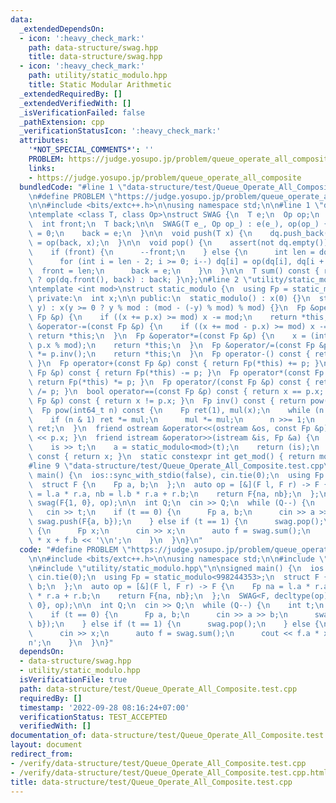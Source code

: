 ```yaml
---
data:
  _extendedDependsOn:
  - icon: ':heavy_check_mark:'
    path: data-structure/swag.hpp
    title: data-structure/swag.hpp
  - icon: ':heavy_check_mark:'
    path: utility/static_modulo.hpp
    title: Static Modular Arithmetic
  _extendedRequiredBy: []
  _extendedVerifiedWith: []
  _isVerificationFailed: false
  _pathExtension: cpp
  _verificationStatusIcon: ':heavy_check_mark:'
  attributes:
    '*NOT_SPECIAL_COMMENTS*': ''
    PROBLEM: https://judge.yosupo.jp/problem/queue_operate_all_composite
    links:
    - https://judge.yosupo.jp/problem/queue_operate_all_composite
  bundledCode: "#line 1 \"data-structure/test/Queue_Operate_All_Composite.test.cpp\"\
    \n#define PROBLEM \"https://judge.yosupo.jp/problem/queue_operate_all_composite\"\
    \n\n#include <bits/extc++.h>\n\nusing namespace std;\n\n#line 1 \"data-structure/swag.hpp\"\
    \ntemplate <class T, class Op>\nstruct SWAG {\n  T e;\n  Op op;\n  deque<T> dq;\n\
    \  int front;\n  T back;\n\n  SWAG(T e_, Op op_) : e(e_), op(op_) {\n    front\
    \ = 0;\n    back = e;\n  }\n\n  void push(T x) {\n    dq.push_back(x);\n    back\
    \ = op(back, x);\n  }\n\n  void pop() {\n    assert(not dq.empty());\n    dq.pop_front();\n\
    \    if (front) {\n      --front;\n    } else {\n      int len = dq.size();\n\
    \      for (int i = len - 2; i >= 0; i--) dq[i] = op(dq[i], dq[i + 1]);\n    \
    \  front = len;\n      back = e;\n    }\n  }\n\n  T sum() const { return front\
    \ ? op(dq.front(), back) : back; }\n};\n#line 2 \"utility/static_modulo.hpp\"\n\
    \ntemplate <int mod>\nstruct static_modulo {\n  using Fp = static_modulo;\n\n\
    \ private:\n  int x;\n\n public:\n  static_modulo() : x(0) {}\n  static_modulo(int64_t\
    \ y) : x(y >= 0 ? y % mod : (mod - (-y) % mod) % mod) {}\n  Fp &operator+=(const\
    \ Fp &p) {\n    if ((x += p.x) >= mod) x -= mod;\n    return *this;\n  }\n  Fp\
    \ &operator-=(const Fp &p) {\n    if ((x += mod - p.x) >= mod) x -= mod;\n   \
    \ return *this;\n  }\n  Fp &operator*=(const Fp &p) {\n    x = (int)(1ll * x *\
    \ p.x % mod);\n    return *this;\n  }\n  Fp &operator/=(const Fp &p) {\n    *this\
    \ *= p.inv();\n    return *this;\n  }\n  Fp operator-() const { return Fp(-x);\
    \ }\n  Fp operator+(const Fp &p) const { return Fp(*this) += p; }\n  Fp operator-(const\
    \ Fp &p) const { return Fp(*this) -= p; }\n  Fp operator*(const Fp &p) const {\
    \ return Fp(*this) *= p; }\n  Fp operator/(const Fp &p) const { return Fp(*this)\
    \ /= p; }\n  bool operator==(const Fp &p) const { return x == p.x; }\n  bool operator!=(const\
    \ Fp &p) const { return x != p.x; }\n  Fp inv() const { return pow(mod - 2); }\n\
    \  Fp pow(int64_t n) const {\n    Fp ret(1), mul(x);\n    while (n > 0) {\n  \
    \    if (n & 1) ret *= mul;\n      mul *= mul;\n      n >>= 1;\n    }\n    return\
    \ ret;\n  }\n  friend ostream &operator<<(ostream &os, const Fp &p) { return os\
    \ << p.x; }\n  friend istream &operator>>(istream &is, Fp &a) {\n    int64_t t;\n\
    \    is >> t;\n    a = static_modulo<mod>(t);\n    return (is);\n  }\n  int get()\
    \ const { return x; }\n  static constexpr int get_mod() { return mod; }\n};\n\
    #line 9 \"data-structure/test/Queue_Operate_All_Composite.test.cpp\"\n\nsigned\
    \ main() {\n  ios::sync_with_stdio(false), cin.tie(0);\n  using Fp = static_modulo<998244353>;\n\
    \  struct F {\n    Fp a, b;\n  };\n  auto op = [&](F l, F r) -> F {\n    Fp na\
    \ = l.a * r.a, nb = l.b * r.a + r.b;\n    return F{na, nb};\n  };\n  SWAG<F, decltype(op)>\
    \ swag(F{1, 0}, op);\n\n  int Q;\n  cin >> Q;\n  while (Q--) {\n    int t;\n \
    \   cin >> t;\n    if (t == 0) {\n      Fp a, b;\n      cin >> a >> b;\n     \
    \ swag.push(F{a, b});\n    } else if (t == 1) {\n      swag.pop();\n    } else\
    \ {\n      Fp x;\n      cin >> x;\n      auto f = swag.sum();\n      cout << f.a\
    \ * x + f.b << '\\n';\n    }\n  }\n}\n"
  code: "#define PROBLEM \"https://judge.yosupo.jp/problem/queue_operate_all_composite\"\
    \n\n#include <bits/extc++.h>\n\nusing namespace std;\n\n#include \"data-structure/swag.hpp\"\
    \n#include \"utility/static_modulo.hpp\"\n\nsigned main() {\n  ios::sync_with_stdio(false),\
    \ cin.tie(0);\n  using Fp = static_modulo<998244353>;\n  struct F {\n    Fp a,\
    \ b;\n  };\n  auto op = [&](F l, F r) -> F {\n    Fp na = l.a * r.a, nb = l.b\
    \ * r.a + r.b;\n    return F{na, nb};\n  };\n  SWAG<F, decltype(op)> swag(F{1,\
    \ 0}, op);\n\n  int Q;\n  cin >> Q;\n  while (Q--) {\n    int t;\n    cin >> t;\n\
    \    if (t == 0) {\n      Fp a, b;\n      cin >> a >> b;\n      swag.push(F{a,\
    \ b});\n    } else if (t == 1) {\n      swag.pop();\n    } else {\n      Fp x;\n\
    \      cin >> x;\n      auto f = swag.sum();\n      cout << f.a * x + f.b << '\\\
    n';\n    }\n  }\n}"
  dependsOn:
  - data-structure/swag.hpp
  - utility/static_modulo.hpp
  isVerificationFile: true
  path: data-structure/test/Queue_Operate_All_Composite.test.cpp
  requiredBy: []
  timestamp: '2022-09-28 08:16:24+07:00'
  verificationStatus: TEST_ACCEPTED
  verifiedWith: []
documentation_of: data-structure/test/Queue_Operate_All_Composite.test.cpp
layout: document
redirect_from:
- /verify/data-structure/test/Queue_Operate_All_Composite.test.cpp
- /verify/data-structure/test/Queue_Operate_All_Composite.test.cpp.html
title: data-structure/test/Queue_Operate_All_Composite.test.cpp
---
```

